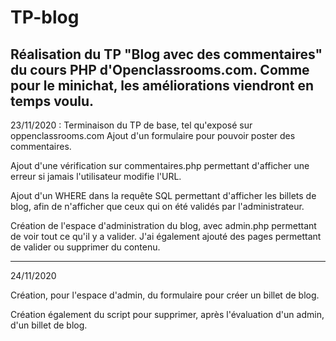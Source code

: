 # TP-blog
Réalisation du TP "Blog avec des commentaires" du cours PHP d'Openclassrooms.com. Comme pour le minichat, les améliorations viendront en temps voulu.
----------
23/11/2020 : Terminaison du TP de base, tel qu'exposé sur oppenclassrooms.com
Ajout d'un formulaire pour pouvoir poster des commentaires.

Ajout d'une vérification sur commentaires.php permettant d'afficher une erreur si jamais l'utilisateur modifie l'URL.

Ajout d'un WHERE dans la requête SQL permettant d'afficher les billets de blog, afin de n'afficher que ceux qui on été validés par l'administrateur.

Création de l'espace d'administration du blog, avec admin.php permettant de voir tout ce qu'il y a valider. J'ai également ajouté des pages permettant de valider ou supprimer du contenu.

----------
24/11/2020

Création, pour l'espace d'admin, du formulaire pour créer un billet de blog.

Création également du script pour supprimer, après l'évaluation d'un admin, d'un billet de blog. 
